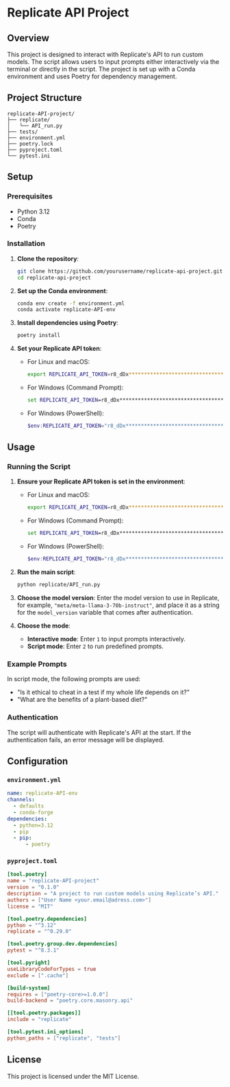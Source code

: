 # Replicate API Project

## Overview

This project is designed to interact with Replicate's API to run custom models. The script allows users to input prompts either interactively via the terminal or directly in the script. The project is set up with a Conda environment and uses Poetry for dependency management.

## Project Structure

```plaintext
replicate-API-project/
├── replicate/
│   └── API_run.py
├── tests/
├── environment.yml
├── poetry.lock
├── pyproject.toml
└── pytest.ini
```

## Setup

### Prerequisites

- Python 3.12
- Conda
- Poetry

### Installation

1. **Clone the repository**:
    ```sh
    git clone https://github.com/yourusername/replicate-api-project.git
    cd replicate-api-project
    ```

2. **Set up the Conda environment**:
    ```sh
    conda env create -f environment.yml
    conda activate replicate-API-env
    ```

3. **Install dependencies using Poetry**:
    ```sh
    poetry install
    ```

4. **Set your Replicate API token**:
    - For Linux and macOS:
        ```sh
        export REPLICATE_API_TOKEN=r8_dDx**********************************
        ```
    - For Windows (Command Prompt):
        ```cmd
        set REPLICATE_API_TOKEN=r8_dDx**********************************
        ```
    - For Windows (PowerShell):
        ```powershell
        $env:REPLICATE_API_TOKEN="r8_dDx**********************************"
        ```

## Usage

### Running the Script

1. **Ensure your Replicate API token is set in the environment**:
    - For Linux and macOS:
        ```sh
        export REPLICATE_API_TOKEN=r8_dDx**********************************
        ```
    - For Windows (Command Prompt):
        ```cmd
        set REPLICATE_API_TOKEN=r8_dDx**********************************
        ```
    - For Windows (PowerShell):
        ```powershell
        $env:REPLICATE_API_TOKEN="r8_dDx**********************************"
        ```

2. **Run the main script**:
    ```sh
    python replicate/API_run.py
    ```

3. **Choose the model version**:
    Enter the model version to use in Replicate, for example, `"meta/meta-llama-3-70b-instruct"`, and place it as a string for the `model_version` variable that comes after authentication.

4. **Choose the mode**:
    - **Interactive mode**: Enter `1` to input prompts interactively.
    - **Script mode**: Enter `2` to run predefined prompts.

### Example Prompts

In script mode, the following prompts are used:
- "Is it ethical to cheat in a test if my whole life depends on it?"
- "What are the benefits of a plant-based diet?"

### Authentication

The script will authenticate with Replicate's API at the start. If the authentication fails, an error message will be displayed.

## Configuration

### `environment.yml`

```yaml
name: replicate-API-env
channels:
  - defaults
  - conda-forge
dependencies:
  - python=3.12
  - pip
  - pip:
      - poetry
```

### `pyproject.toml`

```toml
[tool.poetry]
name = "replicate-API-project"
version = "0.1.0"
description = "A project to run custom models using Replicate’s API."
authors = ["User Name <your.email@adress.com>"]
license = "MIT"

[tool.poetry.dependencies]
python = "^3.12"
replicate = "^0.29.0"

[tool.poetry.group.dev.dependencies]
pytest = "^8.3.1"

[tool.pyright]
useLibraryCodeForTypes = true
exclude = [".cache"]

[build-system]
requires = ["poetry-core>=1.0.0"]
build-backend = "poetry.core.masonry.api"

[[tool.poetry.packages]]
include = "replicate"

[tool.pytest.ini_options]
python_paths = ["replicate", "tests"]
```

## License

This project is licensed under the MIT License.